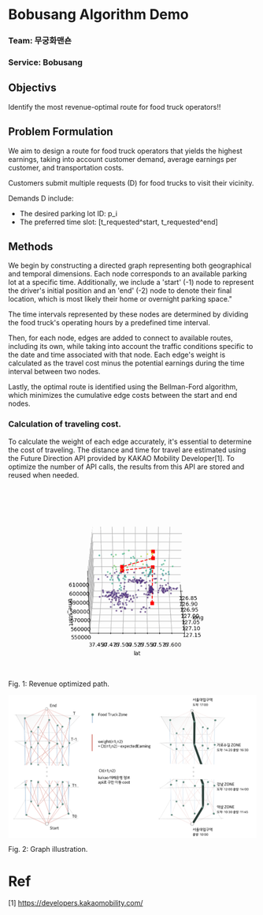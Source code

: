 # Bobusang Algorithm Demo
### Team: 무궁화맨숀
### Service: Bobusang
## Objectivs
Identify the most revenue-optimal route for food truck operators!!


## Problem Formulation
We aim to design a route for food truck operators that yields the highest earnings, taking into account customer demand, average earnings per customer, and transportation costs.

Customers submit multiple requests (D) for food trucks to visit their vicinity.

 Demands D include:
  - The desired parking lot ID: p_i
  - The preferred time slot: [t_requested^start, t_requested^end]

## Methods
We begin by constructing a directed graph representing both geographical and temporal dimensions. Each node corresponds to an available parking lot at a specific time.
Additionally, we include a 'start' (-1) node to represent the driver's initial position and an 'end' (-2) node to denote their final location, which is most likely their home or overnight parking space."

The time intervals represented by these nodes are determined by dividing the food truck's operating hours by a predefined time interval.

Then, for each node, edges are added to connect to available routes, including its own, while taking into account the traffic conditions specific to the date and time associated with that node. Each edge's weight is calculated as the travel cost minus the potential earnings during the time interval between two nodes.

Lastly, the optimal route is identified using the Bellman-Ford algorithm, which minimizes the cumulative edge costs between the start and end nodes.

### Calculation of traveling cost.
To calculate the weight of each edge accurately, it's essential to determine the cost of traveling. The distance and time for travel are estimated using the Future Direction API provided by KAKAO Mobility Developer[1]. To optimize the number of API calls, the results from this API are stored and reused when needed.


<p align="center">
 <img width="600px" src="algorithm_demo.gif" align="center" alt="Path planning illustration" />
  <figcaption>Fig. 1: Revenue optimized path.</figcaption>
</p>

<p align="center">
 <img width="600px" src="graph_illustration.png" align="center" alt="Graph illustration" />
  <figcaption>Fig. 2: Graph illustration.</figcaption>
</p>


# Ref
[1] https://developers.kakaomobility.com/

